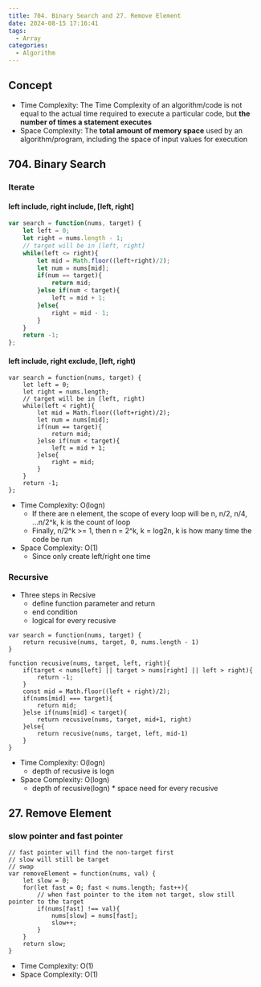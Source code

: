 ```yaml
---
title: 704. Binary Search and 27. Remove Element
date: 2024-08-15 17:16:41
tags:
  - Array
categories:
  - Algorithm
---
```


## Concept

- Time Complexity: The Time Complexity of an algorithm/code is not equal to the actual time required to execute a particular code, but **the number of times a statement executes**
- Space Complexity: The **total amount of memory space** used by an algorithm/program, including the space of input values for execution

## 704. Binary Search

### Iterate

#### left include, right include, [left, right]

```JavaScript
var search = function(nums, target) {
    let left = 0;
    let right = nums.length - 1;
    // target will be in [left, right]
    while(left <= right){
        let mid = Math.floor((left+right)/2);
        let num = nums[mid];
        if(num == target){
            return mid;
        }else if(num < target){
            left = mid + 1;
        }else{
            right = mid - 1;
        }
    }
    return -1;
};
```

#### left include, right exclude, [left, right)

```
var search = function(nums, target) {
    let left = 0;
    let right = nums.length;
    // target will be in [left, right)
    while(left < right){
        let mid = Math.floor((left+right)/2);
        let num = nums[mid];
        if(num == target){
            return mid;
        }else if(num < target){
            left = mid + 1;
        }else{
            right = mid;
        }
    }
    return -1;
};
```

- Time Complexity: O(logn)
  - If there are n element, the scope of every loop will be n, n/2, n/4, ...n/2^k, k is the count of loop
  - Finally, n/2^k >= 1, then n = 2^k, k = log2n, k is how many time the code be run
- Space Complexity: O(1)
  - Since only create left/right one time

### Recursive

- Three steps in Recsive
  - define function parameter and return
  - end condition
  - logical for every recusive

```JS
var search = function(nums, target) {
    return recusive(nums, target, 0, nums.length - 1)
}

function recusive(nums, target, left, right){
    if(target < nums[left] || target > nums[right] || left > right){
        return -1;
    }
    const mid = Math.floor((left + right)/2);
    if(nums[mid] === target){
        return mid;
    }else if(nums[mid] < target){
        return recusive(nums, target, mid+1, right)
    }else{
        return recusive(nums, target, left, mid-1)
    }
}
```

- Time Complexity: O(logn)
  - depth of recusive is logn
- Space Complexity: O(logn)
  - depth of recusive(logn) \* space need for every recusive

## 27. Remove Element

### slow pointer and fast pointer

```
// fast pointer will find the non-target first
// slow will still be target
// swap
var removeElement = function(nums, val) {
    let slow = 0;
    for(let fast = 0; fast < nums.length; fast++){
        // when fast pointer to the item not target, slow still pointer to the target
        if(nums[fast] !== val){
            nums[slow] = nums[fast];
            slow++;
        }
    }
    return slow;
}
```

- Time Complexity: O(1)
- Space Complexity: O(1)
